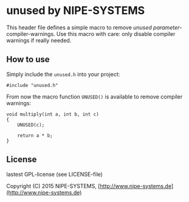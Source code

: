 # unused by NIPE-SYSTEMS

This header file defines a simple macro to remove *unused parameter*-compiler-warnings. Use this macro with care: only disable compiler warnings if really needed.

## How to use

Simply include the `unused.h` into your project:

    #include "unused.h"

From now the macro function `UNUSED()` is available to remove compiler warnings:

    void multiply(int a, int b, int c)
    {
        UNUSED(c);
        
        return a * b;
    }

## License

lastest GPL-license (see LICENSE-file)

Copyright (C) 2015 NIPE-SYSTEMS, [http://www.nipe-systems.de](http://www.nipe-systems.de)
